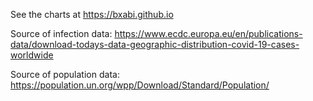 See the charts at https://bxabi.github.io

Source of infection data:
https://www.ecdc.europa.eu/en/publications-data/download-todays-data-geographic-distribution-covid-19-cases-worldwide

Source of population data:
https://population.un.org/wpp/Download/Standard/Population/
